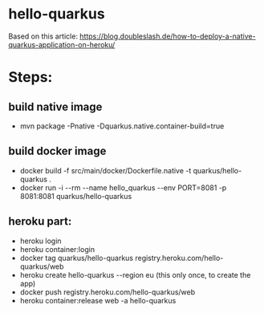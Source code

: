 # hello-quarkus

Based on this article:
https://blog.doubleslash.de/how-to-deploy-a-native-quarkus-application-on-heroku/

# Steps:

## build native image

* mvn package -Pnative -Dquarkus.native.container-build=true

## build docker image
* docker build -f src/main/docker/Dockerfile.native -t quarkus/hello-quarkus .
* docker run -i --rm --name hello_quarkus --env PORT=8081 -p 8081:8081 quarkus/hello-quarkus

## heroku part:

* heroku login
* heroku container:login
* docker tag quarkus/hello-quarkus registry.heroku.com/hello-quarkus/web
* heroku create hello-quarkus --region eu (this only once, to create the app)
* docker push registry.heroku.com/hello-quarkus/web
* heroku container:release web -a hello-quarkus
